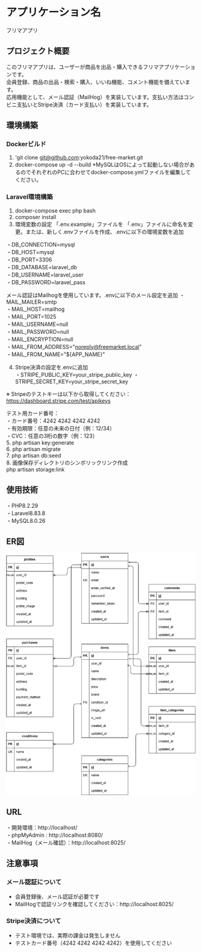 # アプリケーション名
フリマアプリ

## プロジェクト概要
このフリマアプリは、ユーザーが商品を出品・購入できるフリマアプリケーションです。  
会員登録、商品の出品・検索・購入、いいね機能、コメント機能を備えています。  
応用機能として、メール認証（MailHog）を実装しています。支払い方法はコンビニ支払いとStripe決済（カード支払い）を実装しています。

## 環境構築
### Dockerビルド
1. 'git clone git@github.com:yokoda21/free-market.git
2. docker-compose up -d --build
*MySQLはOSによって起動しない場合があるのでそれぞれのPCに合わせてdocker-compose.ymlファイルを編集してください。

### Laravel環境構築
1. docker-compose exec php bash
2. composer install
3. 環境変数の設定 「.env.example」ファイルを 「.env」ファイルに命名を変更。または、新しく.envファイルを作成、.envに以下の環境変数を追加

・DB_CONNECTION=mysql  
・DB_HOST=mysql  
・DB_PORT=3306  
・DB_DATABASE=laravel_db  
・DB_USERNAME=laravel_user  
・DB_PASSWORD=laravel_pass 

メール認証はMailhogを使用しています。.envに以下のメール設定を追加
・MAIL_MAILER=smtp  
・MAIL_HOST=mailhog  
・MAIL_PORT=1025  
・MAIL_USERNAME=null  
・MAIL_PASSWORD=null  
・MAIL_ENCRYPTION=null  
・MAIL_FROM_ADDRESS="noreply@freemarket.local"  
・MAIL_FROM_NAME="${APP_NAME}"  

4. Stripe決済の設定を.envに追加  
・STRIPE_PUBLIC_KEY=your_stripe_public_key
・STRIPE_SECRET_KEY=your_stripe_secret_key

※ Stripeのテストキーは以下から取得してください：  
https://dashboard.stripe.com/test/apikeys

テスト用カード番号：  
・カード番号：4242 4242 4242 4242  
・有効期限：任意の未来の日付（例：12/34）  
・CVC：任意の3桁の数字（例：123）  
5. php artisan key:generate  
6. php artisan migrate  
7. php artisan db:seed  
8. 画像保存ディレクトリのシンボリックリンク作成  
php artisan storage:link  

## 使用技術
・PHP8.2.29  
・Laravel8.83.8  
・MySQL8.0.26  

## ER図
![ER図](free-market02(背景白).png)

## URL
・開発環境：http://localhost/  
・phpMyAdmin : http://localhost:8080/  
・MailHog（メール確認）：http://localhost:8025/  

## 注意事項

### メール認証について
- 会員登録後、メール認証が必要です
- MailHogで認証リンクを確認してください：http://localhost:8025/

### Stripe決済について
- テスト環境では、実際の課金は発生しません
- テストカード番号（4242 4242 4242 4242）を使用してください
